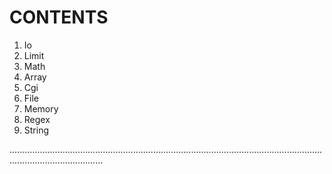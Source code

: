 # CONTENTS

1. Io
2. Limit
3. Math
4. Array
5. Cgi
6. File
7. Memory
8. Regex
9. String

.................................................................................................................................................................
